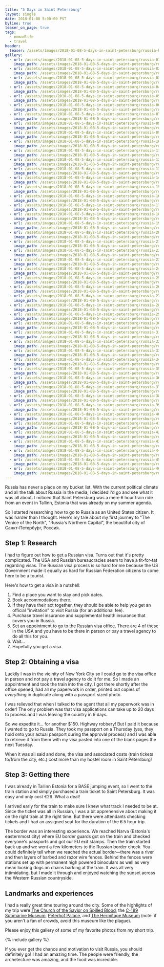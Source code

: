 ```yaml
---
title: "5 Days in Saint Petersburg"
layout: single
date: 2018-01-08 5:00:00 PST
byline: true
teaser_on_page: true
tags:
  - nomadlife
  - travel
header:
  teaser: /assets/images/2018-01-08-5-days-in-saint-petersburg/russia-header.jpg
gallery:
  - url: /assets/images/2018-01-08-5-days-in-saint-petersburg/russia-01.jpg
    image_path: /assets/images/2018-01-08-5-days-in-saint-petersburg/russia-01-th.jpg
  - url: /assets/images/2018-01-08-5-days-in-saint-petersburg/russia-02.jpg
    image_path: /assets/images/2018-01-08-5-days-in-saint-petersburg/russia-02-th.jpg
  - url: /assets/images/2018-01-08-5-days-in-saint-petersburg/russia-03.jpg
    image_path: /assets/images/2018-01-08-5-days-in-saint-petersburg/russia-03-th.jpg
  - url: /assets/images/2018-01-08-5-days-in-saint-petersburg/russia-04.jpg
    image_path: /assets/images/2018-01-08-5-days-in-saint-petersburg/russia-04-th.jpg
  - url: /assets/images/2018-01-08-5-days-in-saint-petersburg/russia-05.jpg
    image_path: /assets/images/2018-01-08-5-days-in-saint-petersburg/russia-05-th.jpg
  - url: /assets/images/2018-01-08-5-days-in-saint-petersburg/russia-06.jpg
    image_path: /assets/images/2018-01-08-5-days-in-saint-petersburg/russia-06-th.jpg
  - url: /assets/images/2018-01-08-5-days-in-saint-petersburg/russia-07.jpg
    image_path: /assets/images/2018-01-08-5-days-in-saint-petersburg/russia-07-th.jpg
  - url: /assets/images/2018-01-08-5-days-in-saint-petersburg/russia-08.jpg
    image_path: /assets/images/2018-01-08-5-days-in-saint-petersburg/russia-08-th.jpg
  - url: /assets/images/2018-01-08-5-days-in-saint-petersburg/russia-09.jpg
    image_path: /assets/images/2018-01-08-5-days-in-saint-petersburg/russia-09-th.jpg
  - url: /assets/images/2018-01-08-5-days-in-saint-petersburg/russia-10.jpg
    image_path: /assets/images/2018-01-08-5-days-in-saint-petersburg/russia-10-th.jpg
  - url: /assets/images/2018-01-08-5-days-in-saint-petersburg/russia-11.jpg
    image_path: /assets/images/2018-01-08-5-days-in-saint-petersburg/russia-11-th.jpg
  - url: /assets/images/2018-01-08-5-days-in-saint-petersburg/russia-12.jpg
    image_path: /assets/images/2018-01-08-5-days-in-saint-petersburg/russia-12-th.jpg
  - url: /assets/images/2018-01-08-5-days-in-saint-petersburg/russia-13.jpg
    image_path: /assets/images/2018-01-08-5-days-in-saint-petersburg/russia-13-th.jpg
  - url: /assets/images/2018-01-08-5-days-in-saint-petersburg/russia-14.jpg
    image_path: /assets/images/2018-01-08-5-days-in-saint-petersburg/russia-14-th.jpg
  - url: /assets/images/2018-01-08-5-days-in-saint-petersburg/russia-15.jpg
    image_path: /assets/images/2018-01-08-5-days-in-saint-petersburg/russia-15-th.jpg
  - url: /assets/images/2018-01-08-5-days-in-saint-petersburg/russia-16.jpg
    image_path: /assets/images/2018-01-08-5-days-in-saint-petersburg/russia-16-th.jpg
  - url: /assets/images/2018-01-08-5-days-in-saint-petersburg/russia-17.jpg
    image_path: /assets/images/2018-01-08-5-days-in-saint-petersburg/russia-17-th.jpg
  - url: /assets/images/2018-01-08-5-days-in-saint-petersburg/russia-18.jpg
    image_path: /assets/images/2018-01-08-5-days-in-saint-petersburg/russia-18-th.jpg
  - url: /assets/images/2018-01-08-5-days-in-saint-petersburg/russia-19.jpg
    image_path: /assets/images/2018-01-08-5-days-in-saint-petersburg/russia-19-th.jpg
  - url: /assets/images/2018-01-08-5-days-in-saint-petersburg/russia-20.jpg
    image_path: /assets/images/2018-01-08-5-days-in-saint-petersburg/russia-20-th.jpg
  - url: /assets/images/2018-01-08-5-days-in-saint-petersburg/russia-21.jpg
    image_path: /assets/images/2018-01-08-5-days-in-saint-petersburg/russia-21-th.jpg
  - url: /assets/images/2018-01-08-5-days-in-saint-petersburg/russia-22.jpg
    image_path: /assets/images/2018-01-08-5-days-in-saint-petersburg/russia-22-th.jpg
  - url: /assets/images/2018-01-08-5-days-in-saint-petersburg/russia-23.jpg
    image_path: /assets/images/2018-01-08-5-days-in-saint-petersburg/russia-23-th.jpg
  - url: /assets/images/2018-01-08-5-days-in-saint-petersburg/russia-24.jpg
    image_path: /assets/images/2018-01-08-5-days-in-saint-petersburg/russia-24-th.jpg
  - url: /assets/images/2018-01-08-5-days-in-saint-petersburg/russia-25.jpg
    image_path: /assets/images/2018-01-08-5-days-in-saint-petersburg/russia-25-th.jpg
  - url: /assets/images/2018-01-08-5-days-in-saint-petersburg/russia-26.jpg
    image_path: /assets/images/2018-01-08-5-days-in-saint-petersburg/russia-26-th.jpg
  - url: /assets/images/2018-01-08-5-days-in-saint-petersburg/russia-27.jpg
    image_path: /assets/images/2018-01-08-5-days-in-saint-petersburg/russia-27-th.jpg
  - url: /assets/images/2018-01-08-5-days-in-saint-petersburg/russia-28.jpg
    image_path: /assets/images/2018-01-08-5-days-in-saint-petersburg/russia-28-th.jpg
  - url: /assets/images/2018-01-08-5-days-in-saint-petersburg/russia-29.jpg
    image_path: /assets/images/2018-01-08-5-days-in-saint-petersburg/russia-29-th.jpg
  - url: /assets/images/2018-01-08-5-days-in-saint-petersburg/russia-30.jpg
    image_path: /assets/images/2018-01-08-5-days-in-saint-petersburg/russia-30-th.jpg
  - url: /assets/images/2018-01-08-5-days-in-saint-petersburg/russia-31.jpg
    image_path: /assets/images/2018-01-08-5-days-in-saint-petersburg/russia-31-th.jpg
  - url: /assets/images/2018-01-08-5-days-in-saint-petersburg/russia-32.jpg
    image_path: /assets/images/2018-01-08-5-days-in-saint-petersburg/russia-32-th.jpg
  - url: /assets/images/2018-01-08-5-days-in-saint-petersburg/russia-33.jpg
    image_path: /assets/images/2018-01-08-5-days-in-saint-petersburg/russia-33-th.jpg
  - url: /assets/images/2018-01-08-5-days-in-saint-petersburg/russia-34.jpg
    image_path: /assets/images/2018-01-08-5-days-in-saint-petersburg/russia-34-th.jpg
  - url: /assets/images/2018-01-08-5-days-in-saint-petersburg/russia-35.jpg
    image_path: /assets/images/2018-01-08-5-days-in-saint-petersburg/russia-35-th.jpg
  - url: /assets/images/2018-01-08-5-days-in-saint-petersburg/russia-36.jpg
    image_path: /assets/images/2018-01-08-5-days-in-saint-petersburg/russia-36-th.jpg
  - url: /assets/images/2018-01-08-5-days-in-saint-petersburg/russia-37.jpg
    image_path: /assets/images/2018-01-08-5-days-in-saint-petersburg/russia-37-th.jpg
  - url: /assets/images/2018-01-08-5-days-in-saint-petersburg/russia-38.jpg
    image_path: /assets/images/2018-01-08-5-days-in-saint-petersburg/russia-38-th.jpg
  - url: /assets/images/2018-01-08-5-days-in-saint-petersburg/russia-39.jpg
    image_path: /assets/images/2018-01-08-5-days-in-saint-petersburg/russia-39-th.jpg
  - url: /assets/images/2018-01-08-5-days-in-saint-petersburg/russia-40.jpg
    image_path: /assets/images/2018-01-08-5-days-in-saint-petersburg/russia-40-th.jpg
  - url: /assets/images/2018-01-08-5-days-in-saint-petersburg/russia-41.jpg
    image_path: /assets/images/2018-01-08-5-days-in-saint-petersburg/russia-41-th.jpg
  - url: /assets/images/2018-01-08-5-days-in-saint-petersburg/russia-42.jpg
    image_path: /assets/images/2018-01-08-5-days-in-saint-petersburg/russia-42-th.jpg
  - url: /assets/images/2018-01-08-5-days-in-saint-petersburg/russia-43.jpg
    image_path: /assets/images/2018-01-08-5-days-in-saint-petersburg/russia-43-th.jpg
  - url: /assets/images/2018-01-08-5-days-in-saint-petersburg/russia-44.jpg
    image_path: /assets/images/2018-01-08-5-days-in-saint-petersburg/russia-44-th.jpg
  - url: /assets/images/2018-01-08-5-days-in-saint-petersburg/russia-45.jpg
    image_path: /assets/images/2018-01-08-5-days-in-saint-petersburg/russia-45-th.jpg
  - url: /assets/images/2018-01-08-5-days-in-saint-petersburg/russia-46.jpg
    image_path: /assets/images/2018-01-08-5-days-in-saint-petersburg/russia-46-th.jpg
---
```


Russia has never a place on my bucket list. With the current political climate and all the talk about Russia in the media, I decided I'd go and see what it was all about. I noticed that Saint Petersburg was a mere 6 hour train ride from an event in Tallinn, Estonia that was already on my summer agenda.

So I started researching how to go to Russia as an United States citizen. It was harder than I thought. Here's my tale about my first journey to "The Venice of the North", "Russia's Northern Capital", the beautiful city of Санкт-Петербу́рг, Росси́я.

## Step 1: Research

I had to figure out how to get a Russian visa. Turns out that it's pretty complicated. The USA and Russian bureaucracies seem to have a tit-for-tat regarding visas. The Russian visa process is so hard for me because the US Government made it equally as hard for Russian Federation citizens to come here to be a tourist.

Here's how to get a visa in a nutshell:

1. Find a place you want to stay and pick dates.
2. Book accommodations there.
3. If they have their act together, they should be able to help you get an official "invitation" to visit Russia (for an additional fee).
4. Purchase travel insurance and supplemental health insurance that covers you in Russia.
5. Set an appointment to go to the Russian visa office. There are 4 of these in the USA and you have to be there in person or pay a travel agency to do all this for you.
6. Wait...
7. Hopefully you get a visa.

## Step 2: Obtaining a visa

Luckily I was in the vicinity of New York City so I could go to the visa office in person and not pay a travel agency to do it for me. So I made an appointment and took the train into the city. I got there shortly after the office opened, had all my paperwork in order, printed out copies of *everything* in duplicate along with a passport sized photo.

I was relieved that when I talked to the agent that all my paperwork was in order! The only problem was that visa applications can take up to 20 days to process and I was leaving the country in 9 days.

So we expedite it... for another $150. Highway robbery! But I paid it because I wanted to go to Russia. They took my passport on a Thursday (yes, they hold onto your actual passport during the approval process) and I was able to retrieve it from them with my visa pasted into one of the blank pages the next Tuesday.

When it was all said and done, the visa and associated costs (train tickets to/from the city, etc.) cost more than my hostel room in Saint Petersburg!

## Step 3: Getting there

I was already in Tallinn Estonia for a BASE jumping event, so I went to the train station and simply purchased a train ticket to Saint Petersburg. It was easy and only cost €29. What a deal!

I arrived early for the train to make sure I knew what track I needed to be at. Since the ticket was all in Russian, I was a bit apprehensive about making it on the right train at the right time. But there were attendants checking tickets and I had an assigned seat for the duration of the 6.5 hour trip.

The border was an interesting experience. We reached Narva (Estonia's easternmost city) where EU border guards got on the train and checked everyone's passports and got our EU exit stamps. Then the train started back up and we went a few kilometers to the Russian border check. You could definitely tell when we reached the actual border—there was a river and then layers of barbed and razor wire fences. Behind the fences were stations set up with permanent high powered binoculars as well as very mean looking dogs on chains barking at the train. It was all very intimidating, but I made it through and enjoyed watching the sunset across the Western Russian countryside.

## Landmarks and experiences

I had a really great time touring around the city. Some of the highlights of my trip were [The Church of the Savior on Spilled Blood](https://en.wikipedia.org/wiki/Church_of_the_Savior_on_Blood), the [C-189 Submarine Museum](https://www.lonelyplanet.com/russia/st-petersburg/attractions/s-189-submarine-museum/a/poi-sig/1495162/360547), [Peterhof Palace](https://en.wikipedia.org/wiki/Peterhof_Palace), and [The Hermitage Museum](https://en.wikipedia.org/wiki/Hermitage_Museum) (note: if you aren't a fan of crowds, avoid this museum like the plague).

Please enjoy this gallery of some of my favorite photos from my short trip.

{% include gallery %}

If you ever get the chance and motivation to visit Russia, you should definitely go! I had an amazing time. The people were friendly, the archetecture was amazing, and the food was incredible.